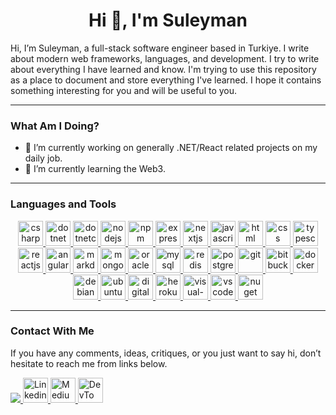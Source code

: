 <h1 align="center">Hi 👋, I'm Suleyman</h1>

Hi, I’m Suleyman, a full-stack software engineer based in Turkiye. I write about modern web frameworks, languages, and development. I try to write about everything I have learned and know. I'm trying to use this repository as a place to document and store everything I've learned. I hope it contains something interesting for you and will be useful to you.

---

### What Am I Doing?

- 🔭 I’m currently working on generally .NET/React related projects on my daily job.
- 🌱 I’m currently learning the Web3.

---

### Languages and Tools

<p align="center">
  <a href="https://learn.microsoft.com/en-gb/dotnet/csharp/" target="_blank" rel="noreferrer">
    <img src="https://cdn.jsdelivr.net/gh/devicons/devicon/icons/csharp/csharp-original.svg" alt="csharp" width="40" height="40" />
  </a>
  <a href="https://dotnet.microsoft.com/en-us/" target="_blank" rel="noreferrer">
    <img src="https://cdn.jsdelivr.net/gh/devicons/devicon/icons/dot-net/dot-net-plain-wordmark.svg" alt="dotnet" width="40" height="40" />
  </a>
  <a href="https://dotnet.microsoft.com/en-us/" target="_blank" rel="noreferrer">
     <img src="https://cdn.jsdelivr.net/gh/devicons/devicon/icons/dotnetcore/dotnetcore-original.svg" alt="dotnetcore" width="40" height="40"/>
  </a>
  <a href="https://nodejs.org/en/" target="_blank" rel="noreferrer">
     <img src="https://cdn.jsdelivr.net/gh/devicons/devicon/icons/nodejs/nodejs-original.svg" alt="nodejs" width="40" height="40"/>
  </a> 
  <a href="https://www.npmjs.com/" target="_blank" rel="noreferrer">
     <img src="https://cdn.jsdelivr.net/gh/devicons/devicon/icons/npm/npm-original-wordmark.svg" alt="npm" width="40" height="40"/>
  </a>
   <a href="https://expressjs.com/" target="_blank" rel="noreferrer">
     <img src="https://cdn.jsdelivr.net/gh/devicons/devicon/icons/express/express-original-wordmark.svg" alt="expressjs" width="40" height="40"/>
  </a> 
  <a href="https://nextjs.org/" target="_blank" rel="noreferrer">
     <img src="https://cdn.jsdelivr.net/gh/devicons/devicon/icons/nextjs/nextjs-original-wordmark.svg" alt="nextjs" width="40" height="40"/>
  </a> 
  <a href="https://www.javascript.com/" target="_blank" rel="noreferrer">
     <img src="https://cdn.jsdelivr.net/gh/devicons/devicon/icons/javascript/javascript-plain.svg" alt="javascript" width="40" height="40"/>
  </a> 
  <a href="https://www.w3schools.com/html/" target="_blank" rel="noreferrer">
     <img src="https://cdn.jsdelivr.net/gh/devicons/devicon/icons/html5/html5-original.svg" alt="html" width="40" height="40"/>
  </a> 
   <a href="https://www.w3schools.com/css/" target="_blank" rel="noreferrer">
     <img src="https://cdn.jsdelivr.net/gh/devicons/devicon/icons/css3/css3-original.svg" alt="css" width="40" height="40"/>
  </a>
  <a href="https://www.typescriptlang.org/" target="_blank" rel="noreferrer">
     <img src="https://cdn.jsdelivr.net/gh/devicons/devicon/icons/typescript/typescript-original.svg" alt="typescript" width="40" height="40"/>
  </a> 
  <a href="https://reactjs.org/" target="_blank" rel="noreferrer">
     <img src="https://cdn.jsdelivr.net/gh/devicons/devicon/icons/react/react-original.svg" alt="reactjs" width="40" height="40"/>
  </a> 
  <a href="https://angular.io/" target="_blank" rel="noreferrer">
     <img src="https://cdn.jsdelivr.net/gh/devicons/devicon/icons/angularjs/angularjs-plain.svg" alt="angular" width="40" height="40"/>
  </a> 
  <a href="https://www.markdownguide.org/" target="_blank" rel="noreferrer">
     <img src="https://cdn.jsdelivr.net/gh/devicons/devicon/icons/markdown/markdown-original.svg" alt="markdown" width="40" height="40"/>
  </a> 
  <a href="https://www.mongodb.com/" target="_blank" rel="noreferrer">
     <img src="https://cdn.jsdelivr.net/gh/devicons/devicon/icons/mongodb/mongodb-original.svg" alt="mongodb" width="40" height="40"/>
  </a>
  <a href="https://www.oracle.com/" target="_blank" rel="noreferrer">
     <img src="https://cdn.jsdelivr.net/gh/devicons/devicon/icons/oracle/oracle-original.svg" alt="oracle" width="40" height="40"/>
  </a>
  <a href="https://www.mysql.com/" target="_blank" rel="noreferrer">
     <img src="https://cdn.jsdelivr.net/gh/devicons/devicon/icons/mysql/mysql-original.svg" alt="mysql" width="40" height="40"/>
  </a>
  <a href="https://redis.io/" target="_blank" rel="noreferrer">
     <img src="https://cdn.jsdelivr.net/gh/devicons/devicon/icons/redis/redis-original.svg" alt="redis" width="40" height="40"/>
  </a>
  <a href="https://www.postgresql.org/" target="_blank" rel="noreferrer">
     <img src="https://cdn.jsdelivr.net/gh/devicons/devicon/icons/postgresql/postgresql-original.svg" alt="postgresql" width="40" height="40"/>
  </a>
  <a href="https://git-scm.com/" target="_blank" rel="noreferrer">
     <img src="https://cdn.jsdelivr.net/gh/devicons/devicon/icons/git/git-original.svg" alt="git" width="40" height="40"/>
  </a>
  <a href="https://bitbucket.org/" target="_blank" rel="noreferrer">
     <img src="https://cdn.jsdelivr.net/gh/devicons/devicon/icons/bitbucket/bitbucket-original-wordmark.svg" alt="bitbucket" width="40" height="40"/>
  </a>
  <a href="https://www.docker.com/" target="_blank" rel="noreferrer">
     <img src="https://cdn.jsdelivr.net/gh/devicons/devicon/icons/docker/docker-plain-wordmark.svg" alt="docker" width="40" height="40"/>
  </a>
  <a href="https://www.debian.org/" target="_blank" rel="noreferrer">
     <img src="https://cdn.jsdelivr.net/gh/devicons/devicon/icons/debian/debian-plain-wordmark.svg" alt="debian" width="40" height="40"/>
  </a>
  <a href="https://ubuntu.com/" target="_blank" rel="noreferrer">
     <img src="https://cdn.jsdelivr.net/gh/devicons/devicon/icons/ubuntu/ubuntu-plain-wordmark.svg" alt="ubuntu" width="40" height="40"/>
  </a>
  <a href="https://www.digitalocean.com/" target="_blank" rel="noreferrer">
     <img src="https://cdn.jsdelivr.net/gh/devicons/devicon/icons/digitalocean/digitalocean-original.svg" alt="digitalocean" width="40" height="40"/>
  </a>
  <a href="https://www.heroku.com/" target="_blank" rel="noreferrer">
     <img src="https://cdn.jsdelivr.net/gh/devicons/devicon/icons/heroku/heroku-plain-wordmark.svg" alt="heroku" width="40" height="40"/>
  </a>
  <a href="https://visualstudio.microsoft.com/" target="_blank" rel="noreferrer">
     <img src="https://cdn.jsdelivr.net/gh/devicons/devicon/icons/visualstudio/visualstudio-plain.svg" alt="visual-studio" width="40" height="40"/>
  </a>
  <a href="https://code.visualstudio.com/" target="_blank" rel="noreferrer">
     <img src="https://cdn.jsdelivr.net/gh/devicons/devicon/icons/vscode/vscode-original.svg" alt="vscode" width="40" height="40"/>
  </a>
  <a href="https://www.nuget.org/" target="_blank" rel="noreferrer">
     <img src="https://cdn.jsdelivr.net/gh/devicons/devicon/icons/nuget/nuget-original.svg" alt="nuget" width="40" height="40"/>
  </a>
</p>       

---

### Contact With Me

If you have any comments, ideas, critiques, or you just want to say hi, don’t hesitate to reach me from links below.

<p>
  <a href="mailto:sudo@suleymandonmez.dev" target="blank"><img src="https://img.icons8.com/ios-filled/40/228BE6/circled-envelope.png"/>
  </a>
  <a href="https://www.linkedin.com/in/suleyman-donmez/">
    <img alt="Linkedin" src="https://www.vectorlogo.zone/logos/linkedin/linkedin-icon.svg" width="40" height="40"/>
  </a>
  <a href="https://medium.com/@suleyman.donmez">
    <img alt="Medium" src="https://www.vectorlogo.zone/logos/medium/medium-tile.svg" width="40" height="40"/>
  </a>
  <a href="https://dev.to/donmezs">
    <img alt="DevTo" src="https://d2fltix0v2e0sb.cloudfront.net/dev-black.png" width="40" height="40"/>
  </a>
</p>

